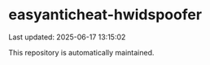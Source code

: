# easyanticheat-hwidspoofer

Last updated: 2025-06-17 13:15:02

This repository is automatically maintained.

